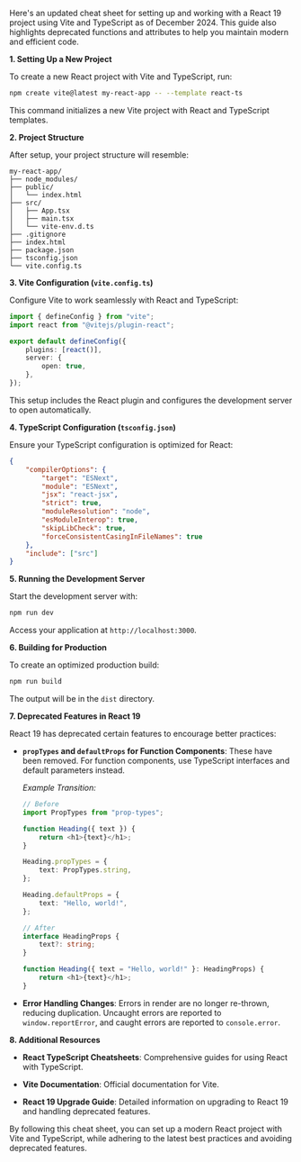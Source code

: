 Here's an updated cheat sheet for setting up and working with a React 19 project using Vite and TypeScript as of December 2024. This guide also highlights deprecated functions and attributes to help you maintain modern and efficient code.

**1. Setting Up a New Project**

To create a new React project with Vite and TypeScript, run:

```bash
npm create vite@latest my-react-app -- --template react-ts
```

This command initializes a new Vite project with React and TypeScript templates.

**2. Project Structure**

After setup, your project structure will resemble:

```
my-react-app/
├── node_modules/
├── public/
│   └── index.html
├── src/
│   ├── App.tsx
│   ├── main.tsx
│   └── vite-env.d.ts
├── .gitignore
├── index.html
├── package.json
├── tsconfig.json
└── vite.config.ts
```

**3. Vite Configuration (`vite.config.ts`)**

Configure Vite to work seamlessly with React and TypeScript:

```typescript
import { defineConfig } from "vite";
import react from "@vitejs/plugin-react";

export default defineConfig({
    plugins: [react()],
    server: {
        open: true,
    },
});
```

This setup includes the React plugin and configures the development server to open automatically.

**4. TypeScript Configuration (`tsconfig.json`)**

Ensure your TypeScript configuration is optimized for React:

```json
{
    "compilerOptions": {
        "target": "ESNext",
        "module": "ESNext",
        "jsx": "react-jsx",
        "strict": true,
        "moduleResolution": "node",
        "esModuleInterop": true,
        "skipLibCheck": true,
        "forceConsistentCasingInFileNames": true
    },
    "include": ["src"]
}
```

**5. Running the Development Server**

Start the development server with:

```bash
npm run dev
```

Access your application at `http://localhost:3000`.

**6. Building for Production**

To create an optimized production build:

```bash
npm run build
```

The output will be in the `dist` directory.

**7. Deprecated Features in React 19**

React 19 has deprecated certain features to encourage better practices:

-   **`propTypes` and `defaultProps` for Function Components**: These have been removed. For function components, use TypeScript interfaces and default parameters instead.

    _Example Transition:_

    ```typescript
    // Before
    import PropTypes from "prop-types";

    function Heading({ text }) {
        return <h1>{text}</h1>;
    }

    Heading.propTypes = {
        text: PropTypes.string,
    };

    Heading.defaultProps = {
        text: "Hello, world!",
    };

    // After
    interface HeadingProps {
        text?: string;
    }

    function Heading({ text = "Hello, world!" }: HeadingProps) {
        return <h1>{text}</h1>;
    }
    ```

-   **Error Handling Changes**: Errors in render are no longer re-thrown, reducing duplication. Uncaught errors are reported to `window.reportError`, and caught errors are reported to `console.error`.

**8. Additional Resources**

-   **React TypeScript Cheatsheets**: Comprehensive guides for using React with TypeScript.

-   **Vite Documentation**: Official documentation for Vite.

-   **React 19 Upgrade Guide**: Detailed information on upgrading to React 19 and handling deprecated features.

By following this cheat sheet, you can set up a modern React project with Vite and TypeScript, while adhering to the latest best practices and avoiding deprecated features.
